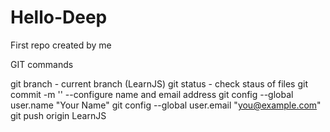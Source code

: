 # Hello-Deep
First repo created by me

GIT commands

git branch - current branch (LearnJS)
git status - check staus of files
git commit -m '<Commit Message>'
--configure name and email address
git config --global user.name "Your Name"
git config --global user.email "you@example.com"
git push origin LearnJS
